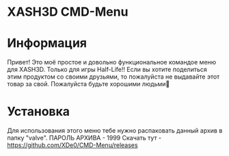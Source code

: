 # XASH3D CMD-Menu
# Информация
Привет! Это моё простое и довольно функциональное командое меню для XASH3D. Только для игры Half-Life!!
Если вы хотите поделиться этим продуктом со своими друзьями, то пожалуйста не выдавайте этот товар за свой. Пожалуйста будьте хорошими людьми🙏
# Установка
Для использования этого меню тебе нужно распаковать данный архив в папку "valve". ПАРОЛЬ АРХИВА - 1999
Скачать тут - https://github.com/XDe0/CMD-Menu/releases

